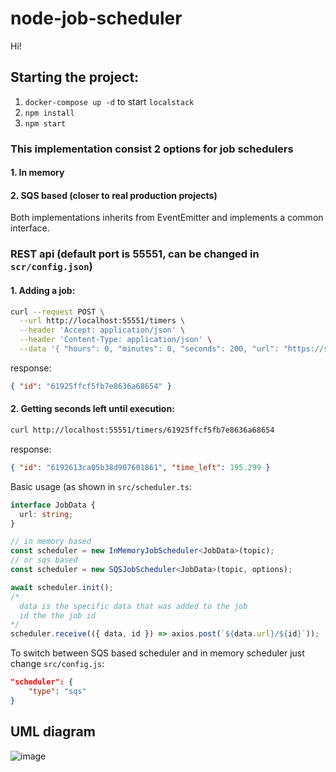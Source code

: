# node-job-scheduler

Hi!

## Starting the project:
1. `docker-compose up -d` to start `localstack`
2. `npm install`
3. `npm start`

### This implementation consist 2 options for job schedulers
#### 1. In memory
#### 2. SQS based (closer to real production projects)

Both implementations inherits from EventEmitter and implements a common interface.

### REST api (default port is 55551, can be changed in `scr/config.json`)
#### 1. Adding a job:
```bash
curl --request POST \
  --url http://localhost:55551/timers \
  --header 'Accept: application/json' \
  --header 'Content-Type: application/json' \
  --data '{ "hours": 0, "minutes": 0, "seconds": 200, "url": "https://someserver.com" }'
```

response: 
```json 
{ "id": "61925ffcf5fb7e8636a68654" }
```

#### 2. Getting seconds left until execution:
```bash
curl http://localhost:55551/timers/61925ffcf5fb7e8636a68654
```

response:
```json
{ "id": "6192613ca05b38d907601861", "time_left": 195.299 }
```

Basic usage (as shown in `src/scheduler.ts`:
```typescript
interface JobData {
  url: string;
}

// in memory based
const scheduler = new InMemoryJobScheduler<JobData>(topic);
// or sqs based
const scheduler = new SQSJobScheduler<JobData>(topic, options);
```

```javascript
await scheduler.init();
/*
  data is the specific data that was added to the job
  id the the job id
*/
scheduler.receive(({ data, id }) => axios.post(`${data.url}/${id}`));
```

To switch between SQS based scheduler and in memory scheduler just change `src/config.js`:
```json
"scheduler": {
    "type": "sqs"
}
```

## UML diagram
![image](https://user-images.githubusercontent.com/31515087/141787357-3fbd1b34-2afd-438d-a4c7-69b54eaccabf.png)
